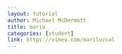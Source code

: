 ```yaml
---
layout: tutorial
author: Michael McDermott
title: maria
categories: [student]
link: https://vimeo.com/mariluzcal
---
```


